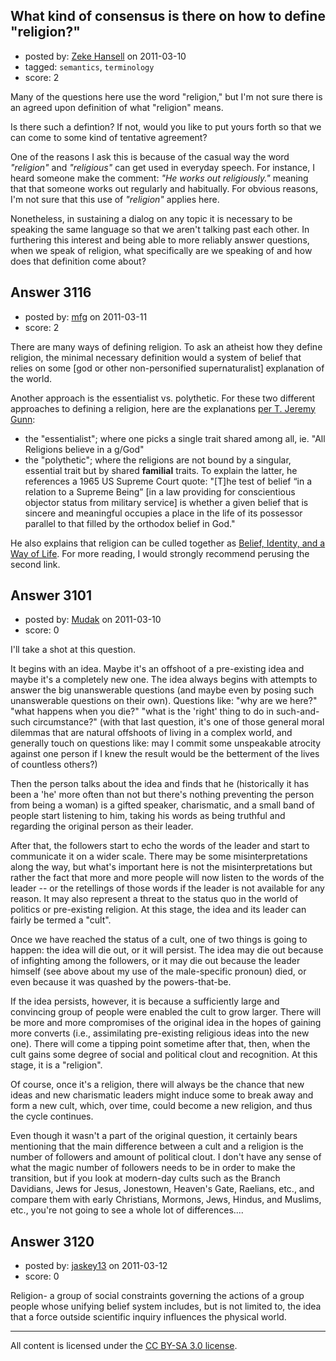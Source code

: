 ## What kind of consensus is there on how to define "religion?"

- posted by: [Zeke Hansell](https://stackexchange.com/users/-1/1244-zeke-hansell) on 2011-03-10
- tagged: `semantics`, `terminology`
- score: 2

Many of the questions here use the word "religion," but I'm not sure there is an agreed upon definition of what "religion" means.

Is there such a defintion? If not, would you like to put yours forth so that we can come to some kind of tentative agreement?

One of the reasons I ask this is because of the casual way the word *"religion"* and *"religious"* can get used in everyday speech. For instance, I heard someone make the comment: *"He works out religiously."* meaning that that someone works out regularly and habitually. For obvious reasons, I'm not sure that this use of *"religion"* applies here.

Nonetheless, in sustaining a dialog on any topic it is necessary to be speaking the same language so that we aren't talking past each other. In furthering this interest and being able to more reliably answer questions, when we speak of religion, what specifically are we speaking of and how does that definition come about?


## Answer 3116

- posted by: [mfg](https://stackexchange.com/users/-1/135-mfg) on 2011-03-11
- score: 2

<p>There are many ways of defining religion. To ask an atheist how they define religion, the minimal necessary definition would a system of belief that relies on some [god or other non-personified supernaturalist] explanation of the world.</p>

<p>Another approach is the essentialist vs. polythetic. For these two different approaches to defining a religion, here are the explanations <a href="http://www.law.harvard.edu/students/orgs/hrj/iss16/gunn.pdf" rel="nofollow">per T. Jeremy Gunn</a>:</p>

<ul>
<li>the "essentialist"; where one picks a single trait shared among all, ie. "All Religions believe in a g/God"</li>
<li>the "polythetic"; where the religions are not bound by a singular, essential trait but by shared <strong>familial</strong> traits. To explain the latter, he references a 1965 US Supreme Court quote: "[T]he test of belief “in a relation to a Supreme Being” [in a law providing for conscientious objector status from military service] is whether a given belief that is sincere and meaningful occupies a place in the life of its possessor parallel to that filled by the orthodox belief in God."</li>
</ul>

<p>He also explains that religion can be culled together as <a href="http://www.law.harvard.edu/students/orgs/hrj/iss16/gunn.shtml#Heading68" rel="nofollow">Belief, Identity, and a Way of Life</a>. For more reading, I would strongly recommend perusing the second link.</p>



## Answer 3101

- posted by: [Mudak](https://stackexchange.com/users/-1/205-mudak) on 2011-03-10
- score: 0

I'll take a shot at this question.

It begins with an idea.  Maybe it's an offshoot of a pre-existing idea and maybe it's a completely new one.  The idea always begins with attempts to answer the big unanswerable questions (and maybe even by posing such unanswerable questions on their own).  Questions like:  "why are we here?"  "what happens when you die?"  "what is the 'right' thing to do in such-and-such circumstance?" (with that last question, it's one of those general moral dilemmas that are natural offshoots of living in a complex world, and generally touch on questions like: may I commit some unspeakable atrocity against one person if I knew the result would be the betterment of the lives of countless others?)

Then the person talks about the idea and finds that he (historically it has been a 'he' more often than not but there's nothing preventing the person from being a woman) is a gifted speaker, charismatic, and a small band of people start listening to him, taking his words as being truthful and regarding the original person as their leader.

After that, the followers start to echo the words of the leader and start to communicate it on a wider scale.  There may be some misinterpretations along the way, but what's important here is not the misinterpretations but rather the fact that more and more people will now listen to the words of the leader -- or the retellings of those words if the leader is not available for any reason.  It may also represent a threat to the status quo in the world of politics or pre-existing religion.  At this stage, the idea and its leader can fairly be termed a "cult".

Once we have reached the status of a cult, one of two things is going to happen:  the idea will die out, or it will persist.  The idea may die out because of infighting among the followers, or it may die out because the leader himself (see above about my use of the male-specific pronoun) died, or even because it was quashed by the powers-that-be.

If the idea persists, however, it is because a sufficiently large and convincing group of people were enabled the cult to grow larger.  There will be more and more compromises of the original idea in the hopes of gaining more converts (i.e., assimilating pre-existing religious ideas into the new one).  There will come a tipping point sometime after that, then, when the cult gains some degree of social and political clout and recognition.  At this stage, it is a "religion".

Of course, once it's a religion, there will always be the chance that new ideas and new charismatic leaders might induce some to break away and form a new cult, which, over time, could become a new religion, and thus the cycle continues.

Even though it wasn't a part of the original question, it certainly bears mentioning that the main difference between a cult and a religion is the number of followers and amount of political clout.  I don't have any sense of what the magic number of followers needs to be in order to make the transition, but if you look at modern-day cults such as the Branch Davidians, Jews for Jesus, Jonestown, Heaven's Gate, Raelians, etc., and compare them with early Christians, Mormons, Jews, Hindus, and Muslims, etc., you're not going to see a whole lot of differences....


## Answer 3120

- posted by: [jaskey13](https://stackexchange.com/users/-1/1107-jaskey13) on 2011-03-12
- score: 0

Religion- a group of social constraints governing the actions of a group people whose unifying belief system includes, but is not limited to, the idea that a force outside scientific inquiry influences the physical world.   



---

All content is licensed under the [CC BY-SA 3.0 license](https://creativecommons.org/licenses/by-sa/3.0/).
